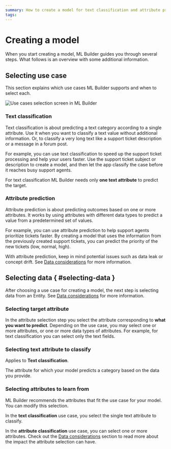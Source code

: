 ```yaml
---
summary: How to create a model for text classification and attribute prediction. 
tags:
---
```


# Creating a model

When you start creating a model, ML Builder guides you through several steps. What follows is an overview with some additional information.

## Selecting use case

This section explains which use cases ML Builder supports and when to select each.

![Use cases selection screen in ML Builder](images/use-cases.png?width=700)

### Text classification

Text classification is about predicting a text category according to a single attribute. Use it when you want to classify a text value without additional information. Or, to classify a very long text like a support ticket description or a message in a forum post.

For example, you can use text classification to speed up the support ticket processing and help your users faster. Use the support ticket subject or description to create a model, and then let the app classify the case before it reaches busy support agents. 

For text classification ML Builder needs only **one text attribute** to predict the target.

### Attribute prediction

Attribute prediction is about predicting outcomes based on one or more attributes. It works by using attributes with different data types to predict a value from a predetermined set of values.

For example, you can use attribute prediction to help support agents prioritize tickets faster. By creating a model that uses the information from the previously created support tickets, you can predict the priority of the new tickets (low, normal, high).

With attribute prediction, keep in mind potential issues such as data leak or concept drift. See [Data considerations](data-considerations.md#data-considerations) for more information.

## Selecting data { #selecting-data }

After choosing a use case for creating a model, the next step is selecting data from an Entity. See [Data considerations](data-considerations.md#data-considerations) for more information.

### Selecting target attribute

In the attribute selection step you select the attribute corresponding to **what you want to predict**. Depending on the use case, you may select one or more attributes, or one or more data types of attributes. For example, for text classification you can select only the text fields.

### Selecting text attribute to classify

Applies to **Text classification**.

The attribute for which your model predicts a category based on the data you provide.

### Selecting attributes to learn from

ML Builder recommends the attributes that fit the use case for your model. You can modify this selection.

In the **text classification** use case, you select the single text attribute to classify.

In the **attribute classification** use case, you can select one or more attributes. Check out the [Data considerations](data-considerations.md#general) section to read more about the impact the attribute selection can have.
